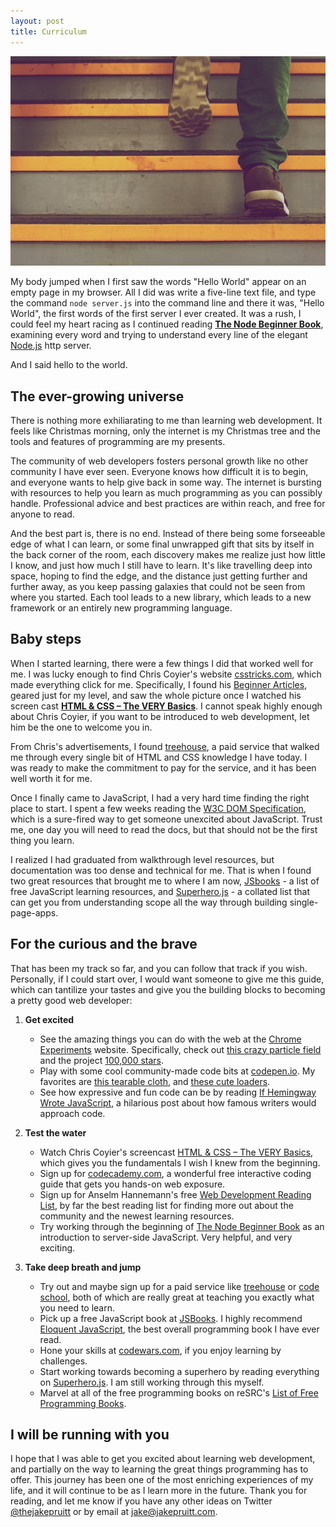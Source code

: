 ```yaml
---
layout: post
title: Curriculum
---
```


![](/images/OSASuBX1SGu4kb3ozvne_IMG_1088.jpg)

My body jumped when I first saw the words "Hello World" appear on an empty page in my browser.  All I did was write a five-line text file, and type the command `node server.js` into the command line and there it was, "Hello World", the first words of the first server I ever created.  It was a rush, I could feel my heart racing as I continued reading [**The Node Beginner Book**](http://www.nodebeginner.org/), examining every word and trying to understand every line of the elegant [Node.js](http://nodejs.org/) http server.

And I said hello to the world.

## The ever-growing universe

There is nothing more exhiliarating to me than learning web development. It feels like Christmas morning, only the internet is my Christmas tree and the tools and features of programming are my presents.

The community of web developers fosters personal growth like no other community I have ever seen. Everyone knows how difficult it is to begin, and everyone wants to help give back in some way. The internet is bursting with resources to help you learn as much programming as you can possibly handle. Professional advice and best practices are within reach, and free for anyone to read.

And the best part is, there is no end. Instead of there being some forseeable edge of what I can learn, or some final unwrapped gift that sits by itself in the back corner of the room, each discovery makes me realize just how little I know, and just how much I still have to learn. It's like travelling deep into space, hoping to find the edge, and the distance just getting further and further away, as you keep passing galaxies that could not be seen from where you started. Each tool leads to a new library, which leads to a new framework or an entirely new programming language.

## Baby steps

When I started learning, there were a few things I did that worked well for me. I was lucky enough to find Chris Coyier's website [csstricks.com](http://css-tricks.com/), which made everything click for me. Specifically, I found his [Beginner Articles](http://css-tricks.com/category/beginner/), geared just for my level, and saw the whole picture once I watched his screen cast [**HTML & CSS – The VERY Basics**](http://css-tricks.com/video-screencasts/58-html-css-the-very-basics/). I cannot speak highly enough about Chris Coyier, if you want to be introduced to web development, let him be the one to welcome you in.

From Chris's advertisements, I found [treehouse](http://teamtreehouse.com/join/now?utm_source=css-tricks&utm_medium=leaderboard&utm_campaign=css-tricks-april-2014&cid=1148), a paid service that walked me through every single bit of HTML and CSS knowledge I have today. I was ready to make the commitment to pay for the service, and it has been well worth it for me.

Once I finally came to JavaScript, I had a very hard time finding the right place to start. I spent a few weeks reading the [W3C DOM Specification](http://www.w3.org/TR/2000/WD-DOM-Level-1-20000929/), which is a sure-fired way to get someone unexcited about JavaScript. Trust me, one day you will need to read the docs, but that should not be the first thing you learn.

I realized I had graduated from walkthrough level resources, but documentation was too dense and technical for me. That is when I found two great resources that brought me to where I am now, [JSbooks](http://jsbooks.revolunet.com/) - a list of free JavaScript learning resources, and [Superhero.js](http://superherojs.com/) - a collated list that can get you from understanding scope all the way through building single-page-apps.

## For the curious and the brave

That has been my track so far, and you can follow that track if you wish. Personally, if I could start over, I would want someone to give me this guide, which can tantilize your tastes and give you the building blocks to becoming a pretty good web developer:

1. **Get excited**
	* See the amazing things you can do with the web at the [Chrome Experiments](http://www.chromeexperiments.com/) website. Specifically, check out [this crazy particle field](http://www.marky.pl/vector-field/) and the project [100,000 stars](http://stars.chromeexperiments.com/).
	* Play with some cool community-made code bits at [codepen.io](http://codepen.io/). My favorites are [this tearable cloth](http://codepen.io/suffick/pen/KrAwx), and [these cute loaders](http://codepen.io/thebabydino/pen/pxnld).
	* See how expressive and fun code can be by reading [If Hemingway Wrote JavaScript](http://byfat.xxx/if-hemingway-wrote-javascript), a hilarious post about how famous writers would approach code.

2. **Test the water**
	* Watch Chris Coyier's screencast [HTML & CSS – The VERY Basics](http://css-tricks.com/video-screencasts/58-html-css-the-very-basics/), which gives you the fundamentals I wish I knew from the beginning.
	* Sign up for [codecademy.com](http://www.codecademy.com/), a wonderful free interactive coding guide that gets you hands-on web exposure.
	* Sign up for Anselm Hannemann's free [Web Development Reading List](http://wdrl.info/), by far the best reading list for finding more out about the community and the newest learning resources.
	* Try working through the beginning of [The Node Beginner Book](http://www.nodebeginner.org/) as an introduction to server-side JavaScript. Very helpful, and very exciting.

3. **Take deep breath and jump**
	* Try out and maybe sign up for a paid service like [treehouse](http://teamtreehouse.com/) or [code school](https://www.codeschool.com/), both of which are really great at teaching you exactly what you need to learn.
	* Pick up a free JavaScript book at [JSBooks](http://jsbooks.revolunet.com/). I highly recommend [Eloquent JavaScript](http://eloquentjavascript.net/), the best overall programming book I have ever read.
	* Hone your skills at [codewars.com](http://www.codewars.com/), if you enjoy learning by challenges.
	* Start working towards becoming a superhero by reading everything on [Superhero.js](http://superherojs.com/). I am still working through this myself.
	* Marvel at all of the free programming books on reSRC's [List of Free Programming Books](http://resrc.io/list/10/list-of-free-programming-books/).

## I will be running with you

I hope that I was able to get you excited about learning web development, and partially on the way to learning the great things programming has to offer. This journey has been one of the most enriching experiences of my life, and it will continue to be as I learn more in the future.  Thank you for reading, and let me know if you have any other ideas on Twitter [@thejakepruitt](https://twitter.com/thejakepruitt) or by email at [jake@jakepruitt.com](mailto:jake@jakepruitt.com).
